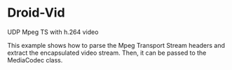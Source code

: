 # Droid-Vid
UDP Mpeg TS with h.264 video 


This example shows how to parse the Mpeg Transport Stream headers and extract the encapsulated video
stream.  Then, it can be passed to the MediaCodec class.

